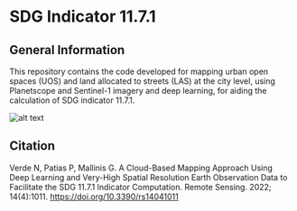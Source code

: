 # SDG Indicator 11.7.1

## General Information
This repository contains the code developed for mapping urban open spaces (UOS) and land allocated to streets (LAS) at the city level, using Planetscope and Sentinel-1 imagery and deep learning, for aiding the calculation of SDG indicator 11.7.1.

![alt text](https://raw.githubusercontent.com/n-verde/Indicator_11.7.1/main/images/fig_3.tif?raw=true)

## Citation
Verde N, Patias P, Mallinis G. A Cloud-Based Mapping Approach Using Deep Learning and Very-High Spatial Resolution Earth Observation Data to Facilitate the SDG 11.7.1 Indicator Computation. Remote Sensing. 2022; 14(4):1011. https://doi.org/10.3390/rs14041011 
